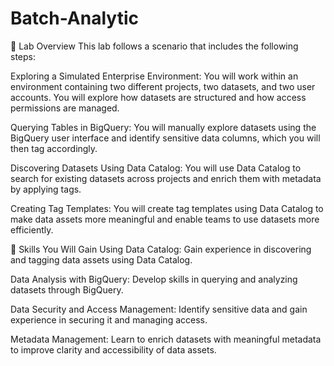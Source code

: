 # Batch-Analytic

📘 Lab Overview
This lab follows a scenario that includes the following steps:

Exploring a Simulated Enterprise Environment:
You will work within an environment containing two different projects, two datasets, and two user accounts. You will explore how datasets are structured and how access permissions are managed.

Querying Tables in BigQuery:
You will manually explore datasets using the BigQuery user interface and identify sensitive data columns, which you will then tag accordingly.

Discovering Datasets Using Data Catalog:
You will use Data Catalog to search for existing datasets across projects and enrich them with metadata by applying tags.

Creating Tag Templates:
You will create tag templates using Data Catalog to make data assets more meaningful and enable teams to use datasets more efficiently.

🧠 Skills You Will Gain
Using Data Catalog:
Gain experience in discovering and tagging data assets using Data Catalog.

Data Analysis with BigQuery:
Develop skills in querying and analyzing datasets through BigQuery.

Data Security and Access Management:
Identify sensitive data and gain experience in securing it and managing access.

Metadata Management:
Learn to enrich datasets with meaningful metadata to improve clarity and accessibility of data assets.
